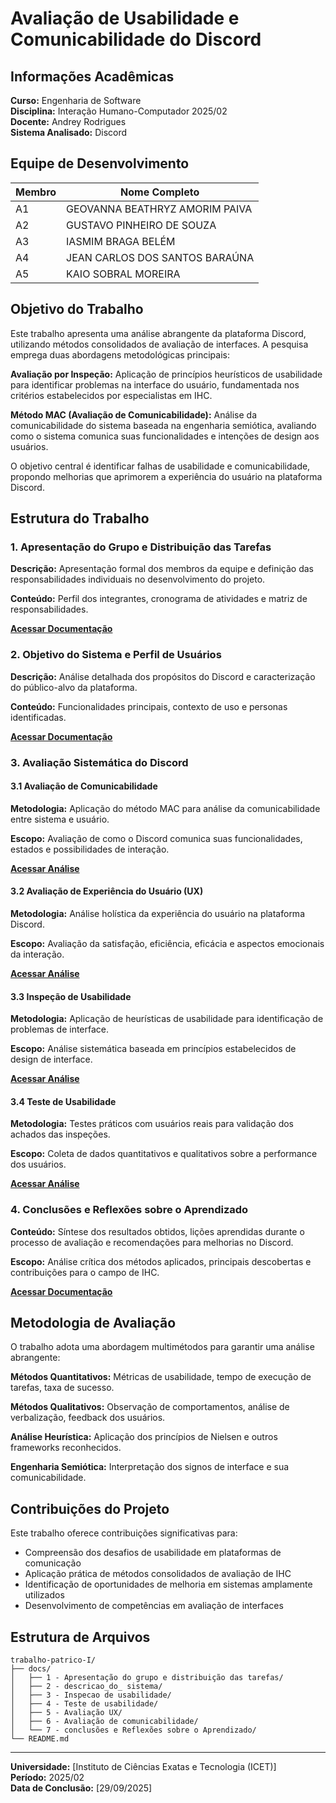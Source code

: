 # Avaliação de Usabilidade e Comunicabilidade do Discord

## Informações Acadêmicas

**Curso:** Engenharia de Software  
**Disciplina:** Interação Humano-Computador 2025/02  
**Docente:** Andrey Rodrigues  
**Sistema Analisado:** Discord

## Equipe de Desenvolvimento

| Membro | Nome Completo |
|--------|---------------|
| A1 | GEOVANNA BEATHRYZ AMORIM PAIVA
| A2 | GUSTAVO PINHEIRO DE SOUZA 
| A3 | IASMIM BRAGA BELÉM
| A4 | JEAN CARLOS DOS SANTOS BARAÚNA 
| A5 | KAIO SOBRAL MOREIRA 

## Objetivo do Trabalho

Este trabalho apresenta uma análise abrangente da plataforma Discord, utilizando métodos consolidados de avaliação de interfaces. A pesquisa emprega duas abordagens metodológicas principais:

**Avaliação por Inspeção:** Aplicação de princípios heurísticos de usabilidade para identificar problemas na interface do usuário, fundamentada nos critérios estabelecidos por especialistas em IHC.

**Método MAC (Avaliação de Comunicabilidade):** Análise da comunicabilidade do sistema baseada na engenharia semiótica, avaliando como o sistema comunica suas funcionalidades e intenções de design aos usuários.

O objetivo central é identificar falhas de usabilidade e comunicabilidade, propondo melhorias que aprimorem a experiência do usuário na plataforma Discord.

## Estrutura do Trabalho

### 1. Apresentação do Grupo e Distribuição das Tarefas
**Descrição:** Apresentação formal dos membros da equipe e definição das responsabilidades individuais no desenvolvimento do projeto.

**Conteúdo:** Perfil dos integrantes, cronograma de atividades e matriz de responsabilidades.

[**Acessar Documentação**](https://github.com/kaiosdev/IHC/tree/0a97e79540e5eb9059130b2a7f0712dc1ae82260/docs/1%20-%20Apresenta%C3%A7%C3%A3o%20do%20grupo%20e%20distribui%C3%A7%C3%A3o%20das%20tarefas)

### 2. Objetivo do Sistema e Perfil de Usuários
**Descrição:** Análise detalhada dos propósitos do Discord e caracterização do público-alvo da plataforma.

**Conteúdo:** Funcionalidades principais, contexto de uso e personas identificadas.

[**Acessar Documentação**](https://github.com/kaiosdev/IHC/tree/0a97e79540e5eb9059130b2a7f0712dc1ae82260/docs/2%20-%20descricao_do_%20sistema)

### 3. Avaliação Sistemática do Discord

#### 3.1 Avaliação de Comunicabilidade
**Metodologia:** Aplicação do método MAC para análise da comunicabilidade entre sistema e usuário.

**Escopo:** Avaliação de como o Discord comunica suas funcionalidades, estados e possibilidades de interação.

[**Acessar Análise**](https://github.com/kaiosdev/IHC/tree/0a97e79540e5eb9059130b2a7f0712dc1ae82260/docs/6%20-%20Avalia%C3%A7%C3%A3o%20de%20comunicabilidade)

#### 3.2 Avaliação de Experiência do Usuário (UX)
**Metodologia:** Análise holística da experiência do usuário na plataforma Discord.

**Escopo:** Avaliação da satisfação, eficiência, eficácia e aspectos emocionais da interação.

[**Acessar Análise**](https://github.com/kaiosdev/IHC/tree/0a97e79540e5eb9059130b2a7f0712dc1ae82260/docs/5%20-%20Avalia%C3%A7%C3%A3o%20UX)

#### 3.3 Inspeção de Usabilidade
**Metodologia:** Aplicação de heurísticas de usabilidade para identificação de problemas de interface.

**Escopo:** Análise sistemática baseada em princípios estabelecidos de design de interface.

[**Acessar Análise**](https://github.com/kaiosdev/IHC/tree/0a97e79540e5eb9059130b2a7f0712dc1ae82260/docs/3%20-%20Inspecao%20de%20usabilidade)

#### 3.4 Teste de Usabilidade
**Metodologia:** Testes práticos com usuários reais para validação dos achados das inspeções.

**Escopo:** Coleta de dados quantitativos e qualitativos sobre a performance dos usuários.

[**Acessar Análise**](https://github.com/kaiosdev/IHC/tree/0a97e79540e5eb9059130b2a7f0712dc1ae82260/docs/4%20-%20Teste%20de%20usabilidade%20)

### 4. Conclusões e Reflexões sobre o Aprendizado
**Conteúdo:** Síntese dos resultados obtidos, lições aprendidas durante o processo de avaliação e recomendações para melhorias no Discord.

**Escopo:** Análise crítica dos métodos aplicados, principais descobertas e contribuições para o campo de IHC.

[**Acessar Documentação**](https://github.com/kaiosdev/IHC/tree/0a97e79540e5eb9059130b2a7f0712dc1ae82260/docs/7%20-%20conclus%C3%B5es%20e%20Reflex%C3%B5es%20sobre%20o%20Aprendizado)

## Metodologia de Avaliação

O trabalho adota uma abordagem multimétodos para garantir uma análise abrangente:

**Métodos Quantitativos:** Métricas de usabilidade, tempo de execução de tarefas, taxa de sucesso.

**Métodos Qualitativos:** Observação de comportamentos, análise de verbalização, feedback dos usuários.

**Análise Heurística:** Aplicação dos princípios de Nielsen e outros frameworks reconhecidos.

**Engenharia Semiótica:** Interpretação dos signos de interface e sua comunicabilidade.

## Contribuições do Projeto

Este trabalho oferece contribuições significativas para:

- Compreensão dos desafios de usabilidade em plataformas de comunicação
- Aplicação prática de métodos consolidados de avaliação de IHC
- Identificação de oportunidades de melhoria em sistemas amplamente utilizados
- Desenvolvimento de competências em avaliação de interfaces

## Estrutura de Arquivos

```
trabalho-patrico-I/
├── docs/
│   ├── 1 - Apresentação do grupo e distribuição das tarefas/
│   ├── 2 - descricao_do_ sistema/
│   ├── 3 - Inspecao de usabilidade/
│   ├── 4 - Teste de usabilidade/
│   ├── 5 - Avaliação UX/
│   ├── 6 - Avaliação de comunicabilidade/
│   └── 7 - conclusões e Reflexões sobre o Aprendizado/
└── README.md
```

---


**Universidade:** [Instituto de Ciências Exatas e Tecnologia (ICET)]  
**Período:** 2025/02  
**Data de Conclusão:** [29/09/2025]
